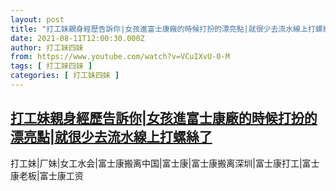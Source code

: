 ```yaml
---
layout: post
title: "打工妹親身經歷告訴你|女孩進富士康廠的時候打扮的漂亮點|就很少去流水線上打螺絲了"
date: 2021-08-11T12:00:30.000Z
author: 打工妹四妹
from: https://www.youtube.com/watch?v=VCuIXvU-0-M
tags: [ 打工妹四妹 ]
categories: [ 打工妹四妹 ]
---
```

<!--1628683230000-->
[打工妹親身經歷告訴你|女孩進富士康廠的時候打扮的漂亮點|就很少去流水線上打螺絲了](https://www.youtube.com/watch?v=VCuIXvU-0-M)
------

<div>
打工妹|厂妹|女工水会|富士康搬离中国|富士康|富士康搬离深圳|富士康打工|富士康老板|富士康工资
</div>
